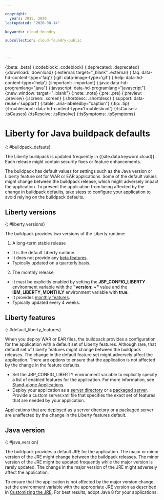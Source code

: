 ```yaml
---

copyright:
  years: 2015, 2020
lastupdated: "2020-08-14"

keywords: cloud foundry

subcollection: cloud-foundry-public



---
```



{:beta: .beta}
{:codeblock: .codeblock}
{:deprecated: .deprecated}
{:download: .download}
{:external: target="_blank" .external}
{:faq: data-hd-content-type='faq'}
{:gif: data-image-type='gif'}
{:help: data-hd-content-type='help'}
{:important: .important}
{:java: data-hd-programlang="java"}
{:javascript: data-hd-programlang="javascript"}
{:new_window: target="_blank"}
{:note: .note}
{:pre: .pre}
{:preview: .preview}
{:screen: .screen}
{:shortdesc: .shortdesc}
{:support: data-reuse='support'}
{:table: .aria-labeledby="caption"}
{:tip: .tip}
{:troubleshoot: data-hd-content-type='troubleshoot'}
{:tsCauses: .tsCauses}
{:tsResolve: .tsResolve}
{:tsSymptoms: .tsSymptoms}

# Liberty for Java buildpack defaults
{: #buildpack_defauts}

The Liberty buildpack is updated frequently in {{site.data.keyword.cloud}}. Each release might contain security fixes or feature enhancements.

The buildpack has default values for settings such as the Java version or Liberty feature set for WAR or EAR applications. Some of the default values might change between the buildpack release, which might adversely impact the application. To prevent the application from being affected by the change in buildpack defaults, take steps to configure your application to avoid relying on the buildpack defaults.

## Liberty versions
{: #liberty_versions}

The buildpack provides two versions of the Liberty runtime:
1. A long-term stable release
  * It is the default Liberty runtime.
  * It does not provide any [beta features](/docs/cloud-foundry-public?topic=cloud-foundry-public-using_beta_features).
  * Typically updated on a quarterly basis.

2. The monthly release
  * It must be explicitly enabled by setting the **JBP_CONFIG_LIBERTY** environment variable with the **"version: +"** value and
  the **IBM_LIBERTY_MONTHLY** environment variable with **true**.
  * It provides [monthly features](/docs/cloud-foundry-public?topic=cloud-foundry-public-using_monthly_runtime).
  * Typically updated every 4 weeks.

## Liberty features
{: #default_liberty_features}

When you deploy WAR or EAR files, the buildpack provides a configuration for the application with a default set of Liberty features. Although rare, that default set of Liberty features might change between the buildpack releases. The change in the default feature set might adversely affect the application. There are options to ensure that the application is not affected by the change in the feature defaults.

* Set the JBP_CONFIG_LIBERTY environment variable to explicitly specify a list of enabled features for the application. For more information, see [Stand-alone Applications](/docs/cloud-foundry-public?topic=cloud-foundry-public-options_for_pushing#stand_alone_apps).
* Deploy your application as a [server directory](/docs/cloud-foundry-public?topic=cloud-foundry-public-options_for_pushing#server_directory) or a [packaged server](/docs/cloud-foundry-public?topic=cloud-foundry-public-options_for_pushing#packaged_server). Provide a custom server.xml file that specifies the exact set of features that are needed by your application.

Applications that are deployed as a server directory or a packaged server are unaffected by the change in the Liberty features default.

## Java version
{: #java_version}

The buildpack provides a default JRE for the application. The major or minor version of the JRE might change between the buildpack releases. The minor version of the JRE might be updated frequently while the major version is rarely updated. The change in the major version of the JRE might adversely affect the application.

To ensure that the application is not affected by the major version change, set the environment variable with the appropriate JRE version as described in [Customizing the JRE](/docs/cloud-foundry-public?topic=cloud-foundry-public-customizing_jre). For best results, adopt Java 8 for your applications.


